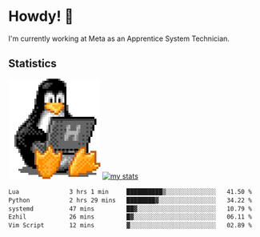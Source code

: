 # Howdy! :penguin:
I'm currently working at Meta as an Apprentice System Technician.

## Statistics

![Tux Pengiun!](tux-linux-penguin.gif)
[![my stats](https://github-readme-stats.vercel.app/api?username=benlodz&showing_icons=true&theme=tokyonight)](https://github.com/anuraghazra/github-readme-stats)

<!-- [![Top Langs](https://github-readme-stats.vercel.app/api/top-langs/?username=benlodz&layout=compact)](https://github.com/anuraghazra/github-readme-stats) ---> 

<!--START_SECTION:waka-->

```txt
Lua              3 hrs 1 min     ██████████▒░░░░░░░░░░░░░░   41.50 %
Python           2 hrs 29 mins   ████████▓░░░░░░░░░░░░░░░░   34.22 %
systemd          47 mins         ██▓░░░░░░░░░░░░░░░░░░░░░░   10.79 %
Ezhil            26 mins         █▓░░░░░░░░░░░░░░░░░░░░░░░   06.11 %
Vim Script       12 mins         ▓░░░░░░░░░░░░░░░░░░░░░░░░   02.89 %
```

<!--END_SECTION:waka-->
<!--
**benlodz/benlodz** is a ✨ _special_ ✨ repository because its `README.md` (this file) appears on your GitHub profile.

Here are some ideas to get you started:

- 🔭 I’m currently working on ...
- 🌱 I’m currently learning ...
- 👯 I’m looking to collaborate on ...
- 🤔 I’m looking for help with ...
- 💬 Ask me about ...
- 📫 How to reach me: ...
- 😄 Pronouns: ...
- ⚡ Fun fact: ...
-->

